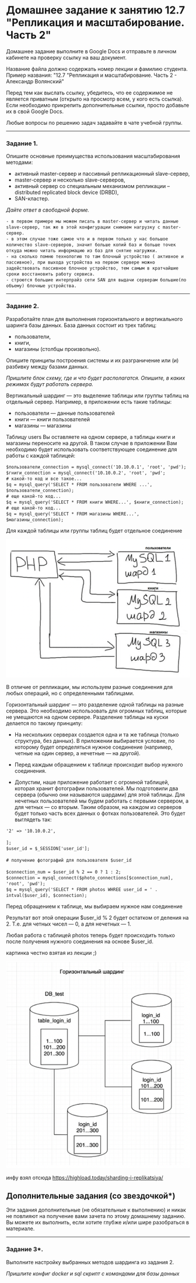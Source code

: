 # Домашнее задание к занятию 12.7 "Репликация и масштабирование. Часть 2"
Домашнее задание выполните в Google Docs и отправьте в личном кабинете на проверку ссылку на ваш документ.

Название файла должно содержать номер лекции и фамилию студента. Пример названия: "12.7 "Репликация и масштабирование. Часть 2 - Александр Волянский"

Перед тем как выслать ссылку, убедитесь, что ее содержимое не является приватным (открыто на просмотр всем, у кого есть ссылка). Если необходимо прикрепить дополнительные ссылки, просто добавьте их в свой Google Docs.

Любые вопросы по решению задач задавайте в чате учебной группы.

---

### Задание 1.

Опишите основные преимущества использования масштабирования методами:

- активный master-сервер и пассивный репликационный slave-сервер, 
- master-сервер и несколько slave-серверов, 
- активный сервер со специальным механизмом репликации – distributed replicated block device (DRBD), 
- SAN-кластер.

*Дайте ответ в свободной форме.*

```
- в первом примере мы можем писать в master-сервер и читать данные slave-сервер, так же в этой конфигурации снимаем нагрузку с master-сервер.
- в этом случае тоже самое что и в первом только у нас большое количество slave-серверов, значит больше копий баз и больше точек откуда можно читать информацию из баз для снятие нагружки.
- на сколько помню технологию то там блочный устройство ( активное и пассивное), при выхода устройства на первом сервере можно задействовать пассивное блочное устройство, тем самым в кратчайшие сроки восстановить работу сервиса.
- строются большие интерпрайз сети SAN для выдачи серверам большие(по объему) блочные устройства.
```
---

### Задание 2.


Разработайте план для выполнения горизонтального и вертикального шаринга базы данных. База данных состоит из трех таблиц: 

- пользователи, 
- книги, 
- магазины (столбцы произвольно).

Опишите принципы построения системы и их разграничение или (и) разбивку между базами данных.

*Пришлите блок схему, где и что будет располагатся. Опишите, в каких режимах будут работать сервера.* 


 Вертикальный шардинг — это выделение таблицы или группы таблиц на отдельный сервер. Например, в приложении есть такие таблицы:

- пользователи — данные пользователей
- книги — книги пользователей
- магазины — магазины

Таблицу users Вы оставляете на одном сервере, а таблицы книги и магазины переносите на другой. В таком случае в приложении Вам необходимо будет использовать соответствующее соединение для работы с каждой таблицей:

```
$пользователи_connection = mysql_connect('10.10.0.1', 'root', 'pwd');
$гниги_connection = mysql_connect('10.10.0.2', 'root', 'pwd';
# какой-то код и все такое...
$q = mysql_query('SELECT * FROM пользователи WHERE ...', $пользователи_connection);
# еще какой-то код...
$q = mysql_query('SELECT * FROM книги WHERE...', $книги_connection);
# еще какой-то код...
$q = mysql_query('SELECT * FROM магазины WHERE...', $магазины_connection);
```
Для каждой таблицы или группы таблиц будет отдельное соединение

![alt tag](https://github.com/avo1yanskiy/slin-homeworks/blob/main/sdb-homeworks/images/12-07/1.png)

В отличие от репликации, мы используем разные соединения для любых операций, но с определенными таблицами.

 Горизонтальный шардинг — это разделение одной таблицы на разные сервера. Это необходимо использовать для огромных таблиц, которые не умещаются на одном сервере. Разделение таблицы на куски делается по такому принципу:

- На нескольких серверах создается одна и та же таблица (только структура, без данных).
В приложении выбирается условие, по которому будет определяться нужное соединение (например, четные на один сервер, а нечетные — на другой).

- Перед каждым обращением к таблице происходит выбор нужного соединения.

- Допустим, наше приложение работает с огромной таблицей, которая хранит фотографии пользователей. Мы подготовили два сервера (обычно они называются шардами) для этой таблицы. Для нечетных пользователей мы будем работать с первыми сервером, а для четных — со вторым. Таким образом, на каждом из серверов будет только часть всех данных о фотках пользователей. Это будет выглядеть так:

```
'2' => '10.10.0.2',

];
$user_id = $_SESSION['user_id'];

# получение фотографий для пользователя $user_id

$connection_num = $user_id % 2 == 0 ? 1 : 2;
$connection = mysql_connect($photo_connections[$connection_num], 'root', 'pwd');
$q = mysql_query('SELECT * FROM photos WHREE user_id = ' . intval($user_id), $connection);
```
Перед обращением к таблице, мы выбираем нужное нам соединение

Результат вот этой операции $user_id % 2 будет остатком от деления на 2. Т.е. для четных чисел — 0, а для нечетных — 1.

Любая работа с таблицей photos теперь будет происходить только после получения нужного соединения на основе $user_id.

картинка честно взятая из лекции ;)

![alt tag](https://github.com/avo1yanskiy/slin-homeworks/blob/main/sdb-homeworks/images/12-07/2.png)


инфу взял отсюда https://highload.today/sharding-i-replikatsiya/

## Дополнительные задания (со звездочкой*)

Эти задания дополнительные (не обязательные к выполнению) и никак не повлияют на получение вами зачета по этому домашнему заданию. Вы можете их выполнить, если хотите глубже и/или шире разобраться в материале.

---
### Задание 3*.

Выполните настройку выбранных методов шардинга из задания 2.

*Пришлите конфиг docker и sql скрипт с командами для базы данных*